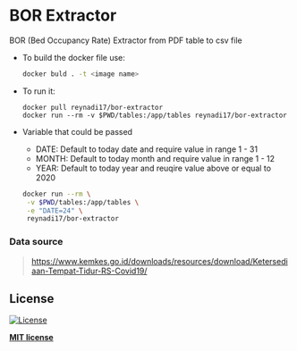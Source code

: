 # BOR Extractor

BOR (Bed Occupancy Rate) Extractor from PDF table to csv file

- To build the docker file use:
    ```bash
    docker buld . -t <image name>
    ```
- To run it:
  ```
  docker pull reynadi17/bor-extractor
  docker run --rm -v $PWD/tables:/app/tables reynadi17/bor-extractor
  ```

- Variable that could be passed
  * DATE: Default to today date and require value in range 1 - 31
  * MONTH: Default to today month and require value in range 1 - 12
  * YEAR: Default to today year and reuqire value above or equal to 2020
  ```bash
  docker run --rm \
   -v $PWD/tables:/app/tables \
   -e "DATE=24" \
   reynadi17/bor-extractor
  ```

### Data source
> https://www.kemkes.go.id/downloads/resources/download/Ketersediaan-Tempat-Tidur-RS-Covid19/

## License

[![License](http://img.shields.io/:license-mit-blue.svg?style=flat-square)](http://badges.mit-license.org)

**[MIT license](http://opensource.org/licenses/mit-license.php)**